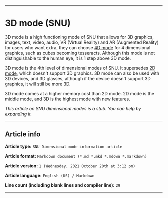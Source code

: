 
***

# 3D mode (SNU)

3D mode is a high functioning mode of SNU that allows for 3D graphics, images, text, video, audio, VR (Virtual Reality) and AR (Augmented Reality) for users who want extra, they can choose [4D mode](https://github.com/seanpm2001/SNU/wiki/4D-mode/) for 4 dimensional graphics, such as cubes becoming tesseracts. Although this mode is not distinguishable to the human eye, it is 1 step above 3D mode.

3D mode is the 4th level of dimensional modes of SNU. It supersedes [2D mode](https://github.com/seanpm2001/SNU/wiki/2D-mode/), which doesn't support 3D graphics. 3D mode can also be used with 3D devices, and 3D glasses, although if the device doesn't support 3D graphics, it will still be more 3D.

3D mode comes at a higher memory cost than 2D mode. 2D mode is the middle mode, and 3D is the highest mode with new features.

_This article on SNU dimensional modes is a stub. You can help by expanding it._

***

## Article info

**Article type:** `SNU Dimensional mode information article`

**Article format:** `Markdown document (*.md *.mkd *.mdown *.markdown)`

**Article version:** `1 (Wednesday, 2021 October 20th at 3:12 pm)`

**Article language:** `English (US) / Markdown`

**Line count (including blank lines and compiler line):** `29`

***

